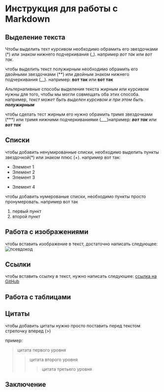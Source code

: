 # Инструкция для работы с Markdown

## Выделение текста 

Чтобы выделить техт курсивом необходимо обрамить его звездочками (*) или знаком нижнего подчеркивания (_). например *вот так* или _вот так_.

чтобы выделить текст полужирным необходимо обрамить его двойными звездочками (**) или двойным знаком нижнего подчеркивания (__). например: **вот так** или __вот так__

Альтернативные способы выделения текста жирным или курсивом нужны для того, чтобы мы могли совмещать оба этих способа. например, _текст может быть выделен курсивом и при этом быть **полужирным**_

чтобы сделать тест жирным его нужно обрамить тримя звездочками (***) или тримя нижними подчеркиваниями (___)например:
***вот так***  или ___вот так___


## Списки

чтобы добавить ненумированные списки, необходимо выделить пункты звездочкой(*) или знаком плюс (+).
например вот так:
* Элемент 1
* Элемент 2
* Элемент 3
+ Элемент 4

чтобы добавить нумерованые списки, необходимо пункты просто пронумеровать.
например вот так 
1. первый пункт
2. второй пункт

## Работа с изображениями 

чтобы вставить изображение в текст, достаточно написать следующее:
![псевдокод](photo.png)

## Ссылки

чтобы вставить ссылку в текст, нужно написать следуюшее:
[ссылка на GitHub](https://github.com/)

## Работа с таблицами

## Цитаты

чтобы добавить цитаты нужно просто поставить перед текстом стрелочку вперед (>)

пример:

> цитата первого уровня
>> цитата второго уровня
>>> цитата третьего уровня 

## Заключение